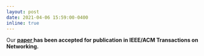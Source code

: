 ```yaml
---
layout: post
date: 2021-04-06 15:59:00-0400
inline: true
---
```


Our <strong>  <a class="news-title" href="/assets/pdf/ACMTransaction2021.pdf">paper </a>  <strong> has been accepted for publication in <strong> IEEE/ACM Transactions on Networking. <strong>

